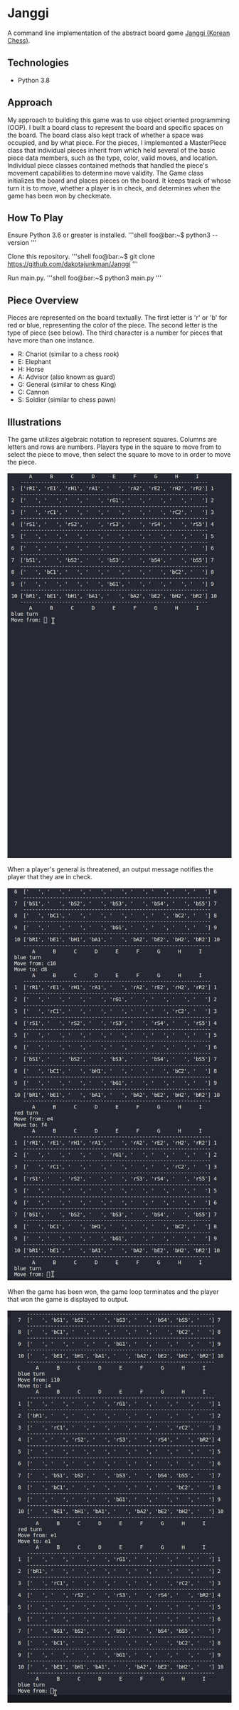 # Janggi
A command line implementation of the abstract board game [Janggi (Korean Chess)](https://en.wikipedia.org/wiki/Janggi). 

## Technologies
- Python 3.8

## Approach
My approach to building this game was to use object oriented programming (OOP). I built a board class to represent the board and specific spaces on the board. The board class also kept track of whether a space was occupied, and by what piece. For the pieces, I implemented a MasterPiece class that individual pieces inherit from which held several of the basic piece data members, such as the type, color, valid moves, and location. Individual piece classes contained methods that handled the piece's movement capabilities to determine move validity. The Game class initializes the board and places pieces on the board. It keeps track of whose turn it is to move, whether a player is in check, and determines when the game has been won by checkmate. 

## How To Play
Ensure Python 3.6 or greater is installed.
'''shell
foo@bar:~$ python3 --version
'''

Clone this repository.
'''shell
foo@bar:~$ git clone https://github.com/dakotajunkman/Janggi
'''

Run main.py.
'''shell
foo@bar:~$ python3 main.py
'''

## Piece Overview
Pieces are represented on the board textually. The first letter is 'r' or 'b' for red or blue, representing the color of the piece. The second letter is the type of piece (see below). The third character is a number for pieces that have more than one instance.
- R: Chariot (similar to a chess rook)
- E: Elephant
- H: Horse
- A: Advisor (also known as guard)
- G: General (similar to chess King)
- C: Cannon
- S: Soldier (similar to chess pawn)

## Illustrations
The game utilizes algebraic notation to represent squares. Columns are letters and rows are numbers.
Players type in the square to move from to select the piece to move, then select the square to move
to in order to move the piece. <br/><br/>
![](./gifs/opening-move.gif)

When a player's general is threatened, an output message notifies the player that they are in check. <br/><br/>
![](./gifs/check.gif)

When the game has been won, the game loop terminates and the player that won the game is displayed to output. <br/><br/>
![](./gifs/checkmate.gif)

